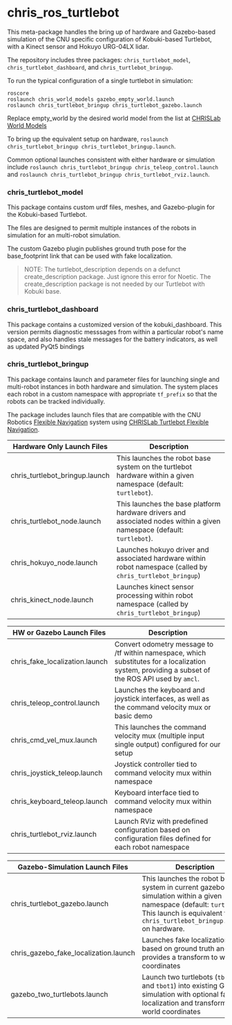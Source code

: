 chris_ros_turtlebot
===================

This meta-package handles the bring up of hardware and Gazebo-based simulation of the CNU specific configuration of Kobuki-based Turtlebot, with a Kinect sensor and Hokuyo URG-04LX lidar.

The repository includes three packages:  `chris_turtlebot_model`,  `chris_turtlebot_dashboard`, and `chris_turtlebot_bringup`.

To run the typical configuration of a single turtlebot in simulation:
```
roscore
roslaunch chris_world_models gazebo_empty_world.launch
roslaunch chris_turtlebot_bringup chris_turtlebot_gazebo.launch
```
Replace empty_world by the desired world model from the list at [CHRISLab World Models](https://github.com/CNURobotics/chris_world_models)

To bring up the equivalent setup on hardware, ```roslaunch chris_turtlebot_bringup chris_turtlebot_bringup.launch```.

Common optional launches consistent with either hardware or simulation include ```roslaunch chris_turtlebot_bringup chris_teleop_control.launch``` and ```roslaunch chris_turtlebot_bringup chris_turtlebot_rviz.launch```.

### chris_turtlebot_model

This package contains custom urdf files, meshes, and Gazebo-plugin for the Kobuki-based Turtlebot.

The files are designed to permit multiple instances of the robots in simulation for an multi-robot simulation.

The custom Gazebo plugin publishes ground truth pose for the base_footprint link that can be used with fake localization.

> NOTE: The turtlebot_description depends on a defunct create_description package.  Just ignore this error for Noetic.
> The create_description package is not needed by our Turtlebot with Kobuki base.


### chris_turtlebot_dashboard

This package contains a customized version of the kobuki_dashboard.  This version permits diagnostic messsages from within a particular robot's name space, and also handles stale messages for the battery indicators, as well as updated PyQt5 bindings


### chris_turtlebot_bringup

This package contains launch and parameter files for launching single and multi-robot instances in both hardware and simulation.  The system places each robot in a custom namespace with appropriate `tf_prefix` so that the robots can be tracked individually.

The package includes launch files that are compatible with the CNU Robotics [Flexible Navigation](https://github.com/CNURobotics/flexible_navigation) system using [CHRISLab Turtlebot Flexible Navigation](https://github.com/CNURobotics/chris_turtlebot_flexible_navigation).


| Hardware Only Launch Files | Description |
|-------------|-------------|
|chris_turtlebot_bringup.launch | This launches the robot base system on the turtlebot hardware within a given namespace (default: `turtlebot`).  |
|chris_turtlebot_node.launch| This launches the base platform hardware drivers and associated nodes within a given namespace (default: `turtlebot`).  |
|chris_hokuyo_node.launch | Launches hokuyo driver and associated hardware within robot namespace (called by `chris_turtlebot_bringup`) |
|chris_kinect_node.launch | Launches kinect sensor processing within robot namespace  (called by `chris_turtlebot_bringup`)|

| HW or Gazebo Launch Files | Description |
|-------------|-------------|
|chris_fake_localization.launch | Convert odometry message to /tf within namespace, which substitutes for a localization system, providing a subset of the ROS API used by `amcl`. |
|chris_teleop_control.launch | Launches the keyboard and joystick interfaces, as well as the command velocity mux or basic demo |
|chris_cmd_vel_mux.launch | This launches the command velocity mux (multiple input single output) configured for our setup |
|chris_joystick_teleop.launch | Joystick controller tied to command velocity mux within namespace |
|chris_keyboard_teleop.launch | Keyboard interface tied to command velocity mux within namespace |
|chris_turtlebot_rviz.launch | Launch RViz with predefined configuration based on configuration files defined for each robot namespace |

| Gazebo-Simulation Launch Files | Description |
|-------------|-------------|
|chris_turtlebot_gazebo.launch | This launches the robot base system in current gazebo simulation within a given namespace (default: `turtlebot`).  This launch is equivalent to `chris_turtlebot_bringup.launch` on hardware. |
|chris_gazebo_fake_localization.launch | Launches fake localization based on ground truth and provides a transform to world coordinates |
|gazebo_two_turtlebots.launch| Launch two turtlebots (`tbot0` and `tbot1`) into existing Gazebo simulation with optional fake localization and transform to world coordinates |
